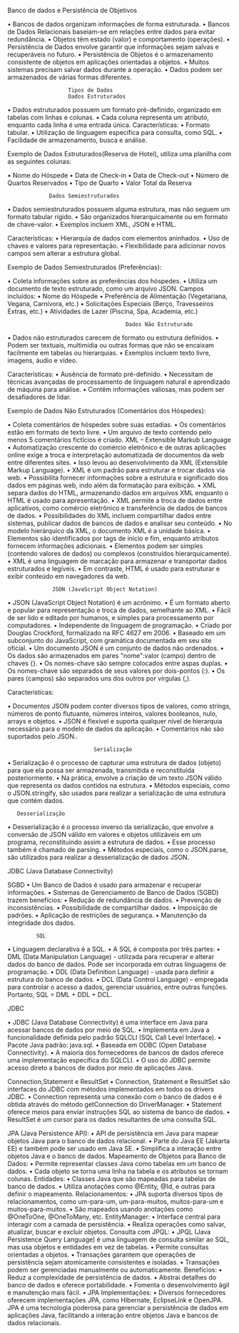   Banco de dados e Persistência de Objetivos

•	Bancos de dados organizam informações de forma estruturada.
•	Bancos de Dados Relacionais baseiam-se em relações entre dados para evitar redundância.
•	Objetos têm estado (valor) e comportamento (operações).
•	Persistência de Dados envolve garantir que informações sejam salvas e recuperáveis no futuro.
•	Persistência de Objetos é o armazenamento consistente de objetos em aplicações orientadas a objetos.
•	Muitos sistemas precisam salvar dados durante a operação.
•	Dados podem ser armazenados de várias formas diferentes.


                       Tipos de Dados
                       Dados Estruturados
•	Dados estruturados possuem um formato pré-definido, organizado em tabelas com linhas e colunas.
•	Cada coluna representa um atributo, enquanto cada linha é uma entrada única.
  Características:
•	Formato tabular.
•	Utilização de linguagem específica para consulta, como SQL.
•	Facilidade de armazenamento, busca e análise.

Exemplo de Dados Estruturados(Reserva de Hotel), utiliza uma planilha com as seguintes colunas:

•	Nome do Hóspede
•	Data de Check-in
•	Data de Check-out
•	Número de Quartos Reservados
•	Tipo de Quarto
•	Valor Total da Reserva

                     


                 Dados Semiestruturados

•	Dados semiestruturados possuem alguma estrutura, mas não seguem um formato tabular rígido.
•	São organizados hierarquicamente ou em formato de chave-valor.
•	Exemplos incluem XML, JSON e HTML.

Características:
•	Hierarquia de dados com elementos aninhados.
•	Uso de chaves e valores para representação.
•	Flexibilidade para adicionar novos campos sem alterar a estrutura global.

Exemplo de Dados Semiestruturados (Preferências):

•	Coleta informações sobre as preferências dos hóspedes.
•	Utiliza um documento de texto estruturado, como um arquivo JSON.
Campos incluídos:
•	Nome do Hóspede
•	Preferência de Alimentação (Vegetariana, Vegana, Carnívora, etc.)
•	Solicitações Especiais (Berço, Travesseiros Extras, etc.)
•	Atividades de Lazer (Piscina, Spa, Academia, etc.)

                                         Dados Não Estruturado 
•	Dados não estruturados carecem de formato ou estrutura definidos.
•	Podem ser textuais, multimídia ou outras formas que não se encaixam facilmente em tabelas ou hierarquias.
•	Exemplos incluem texto livre, imagens, áudio e vídeo.

Características:
•	Ausência de formato pré-definido.
•	Necessitam de técnicas avançadas de processamento de linguagem natural e aprendizado de máquina para análise.
•	Contêm informações valiosas, mas podem ser desafiadores de lidar.

Exemplo de Dados Não Estruturados (Comentários dos Hóspedes):

•	Coleta comentários de hóspedes sobre suas estadias.
•	Os comentários estão em formato de texto livre.
•	Um arquivo de texto contendo pelo menos 5 comentários fictícios é criado.
      XML – Extensible Markub Language
•	Automatização crescente do comércio eletrônico e de outras   aplicações online exige a troca e interpretação automatizada de documentos da web entre diferentes sites.
•	Isso levou ao desenvolvimento da XML (Extensible Markup Language).
•	XML é um padrão para estruturar e trocar dados via web.
•	Possibilita fornecer informações sobre a estrutura e significado dos dados em páginas web, indo além da formatação para exibição.
•	XML separa dados do HTML, armazenando dados em arquivos XML enquanto o HTML é usado para apresentação.
•	XML permite a troca de dados entre aplicativos, como comércio eletrônico e transferência de dados de bancos de dados.
•	Possibilidades do XML incluem compartilhar dados entre sistemas, publicar dados de bancos de dados e analisar seu conteúdo.
•	No modelo hierárquico da XML, o documento XML é a unidade básica.
•	Elementos são identificados por tags de início e fim, enquanto atributos fornecem informações adicionais.
•	Elementos podem ser simples (contendo valores de dados) ou complexos (construídos hierarquicamente).
•	XML é uma linguagem de marcação para armazenar e transportar dados estruturados e legíveis.
•	Em contraste, HTML é usado para estruturar e exibir conteúdo em navegadores da web.



                     


                  JSON (JavaScript Object Notation)

•	JSON (JavaScript Object Notation) é um acrônimo.
•	É um formato aberto e popular para representação e troca de dados, semelhante ao XML.
•	Fácil de ser lido e editado por humanos, e simples para processamento por computadores.
•	Independente de linguagem de programação.
•	Criado por Douglas Crockford, formalizado na RFC 4627 em 2006.
•	Baseado em um subconjunto do JavaScript, com gramática documentada em seu site oficial.
•	Um documento JSON é um conjunto de dados não ordenados.
•	Os dados são armazenados em pares "nome":valor (campo) dentro de chaves {}.
•	Os nomes-chave são sempre colocados entre aspas duplas.
•	Os nomes-chave são separados de seus valores por dois-pontos (:).
•	Os pares (campos) são separados uns dos outros por vírgulas (,).

Características:

•	Documentos JSON podem conter diversos tipos de valores, como strings, números de ponto flutuante, números inteiros, valores booleanos, nulo, arrays e objetos.
•	JSON é flexível e suporta qualquer nível de hierarquia necessário para o modelo de dados da aplicação.
•	Comentários não são suportados pelo JSON..

                               Serialização
•	Serialização é o processo de capturar uma estrutura de dados (objeto) para que ela possa ser armazenada, transmitida e reconstituída posteriormente.
•	Na prática, envolve a criação de um texto JSON válido que representa os dados contidos na estrutura.
•	Métodos especiais, como o JSON.stringify, são usados para realizar a serialização de uma estrutura que contém dados.





       Desserialização
•	Desserialização é o processo inverso da serialização, que envolve a conversão de JSON válido em valores e objetos utilizáveis em um programa, reconstituindo assim a estrutura de dados.
•	Esse processo também é chamado de parsing.
•	Métodos especiais, como o JSON.parse, são utilizados para realizar a desserialização de dados JSON.

JDBC (Java Database Connectivity)

SGBD
•	Um Banco de Dados é usado para    armazenar e recuperar informações.
•	Sistemas de Gerenciamento de Banco de Dados (SGBD) trazem benefícios:
•	Redução de redundância de dados.
•	Prevenção de inconsistências.
•	Possibilidade de compartilhar dados.
•	Imposição de padrões.
•	Aplicação de restrições de segurança.
•	Manutenção da integridade dos dados.

             SQL
•	Linguagem declarativa é a SQL.
•	A SQL é composta por três partes:
•	DML (Data Manipulation Language) - utilizada para recuperar e alterar dados do banco de dados. Pode ser incorporada em outras linguagens de programação.
•	DDL (Data Definition Language) - usada para definir a estrutura do banco de dados.
•	DCL (Data Control Language) - empregada para controlar o acesso a dados, gerenciar usuários, entre outras funções.
                                        Portanto, SQL = DML + DDL + DCL.

					



JDBC

•	JDBC (Java Database Connectivity) é uma interface em Java para acessar bancos de dados por meio de SQL.
•	Implementa em Java a funcionalidade definida pelo padrão SQLCLI (SQL Call Level Interface).
•	Pacote Java padrão: java.sql.
•	Baseada em ODBC (Open Database Connectivity).
•	A maioria dos fornecedores de bancos de dados oferece uma implementação específica do SQLCLI.
•	O uso do JDBC permite acesso direto a bancos de dados por meio de aplicações Java.

Connection,Statement e ResultSet
•	Connection, Statement e ResultSet são interfaces do JDBC com métodos implementados em todos os drivers JDBC.
•	Connection representa uma conexão com o banco de dados e é obtida através do método getConnection do DriverManager.
•	Statement oferece meios para enviar instruções SQL ao sistema de banco de dados.
•	ResultSet é um cursor para os dados resultantes de uma consulta SQL.













JPA (Java Persistence API):
•	API de persistência em Java para mapear objetos Java para o banco de dados relacional.
•	Parte do Java EE (Jakarta EE) e também pode ser usado em Java SE.
•	Simplifica a interação entre objetos Java e o banco de dados.
Mapeamento de Objetos para Banco de Dados:
•	Permite representar classes Java como tabelas em um banco de dados.
•	Cada objeto se torna uma linha na tabela e os atributos se tornam colunas.
Entidades:
•	Classes Java que são mapeadas para tabelas de banco de dados.
•	Utiliza anotações como @Entity, @Id, e outras para definir o mapeamento.
Relacionamentos:
•	JPA suporta diversos tipos de relacionamentos, como um-para-um, um-para-muitos, muitos-para-um e muitos-para-muitos.
•	São mapeados usando anotações como @OneToOne, @OneToMany, etc.
EntityManager:
•	Interface central para interagir com a camada de persistência.
•	Realiza operações como salvar, atualizar, buscar e excluir objetos.
Consulta com JPQL:
•	JPQL (Java Persistence Query Language) é uma linguagem de consulta similar ao SQL, mas usa objetos e entidades em vez de tabelas.
•	Permite consultas orientadas a objetos.
•	Transações garantem que operações de persistência sejam atomicamente consistentes e isoladas.
•	Transações podem ser gerenciadas manualmente ou automaticamente.
Benefícios:
•	Reduz a complexidade de persistência de dados.
•	Abstrai detalhes do banco de dados e oferece portabilidade.
•	Fomenta o desenvolvimento ágil e manutenção mais fácil.
•	JPA Implementações:
•	Diversos fornecedores oferecem implementações JPA, como Hibernate, EclipseLink e OpenJPA.
JPA é uma tecnologia poderosa para gerenciar a persistência de dados em aplicações Java, facilitando a interação entre objetos Java e bancos de dados relacionais.

